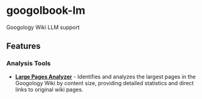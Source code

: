 # googolbook-lm
Googology Wiki LLM support

## Features

### Analysis Tools

- **[Large Pages Analyzer](tools/large-pages/README.md)** - Identifies and analyzes the largest pages in the Googology Wiki by content size, providing detailed statistics and direct links to original wiki pages.
